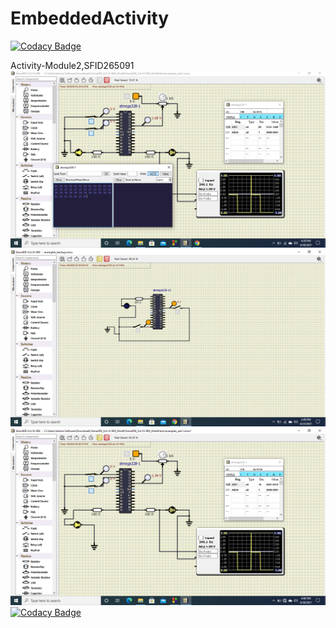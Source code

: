 # EmbeddedActivity

[![Codacy Badge](https://api.codacy.com/project/badge/Grade/7880cb2d524e44f5a01b417699727df8)](https://app.codacy.com/gh/HarshDubey265091/EmbeddedActivity?utm_source=github.com&utm_medium=referral&utm_content=HarshDubey265091/EmbeddedActivity&utm_campaign=Badge_Grade_Settings)

Activity-Module2,SFID265091
![](https://github.com/HarshDubey265091/EmbeddedActivity/blob/main/others/Screenshot%20(10).png)
![](https://github.com/HarshDubey265091/EmbeddedActivity/blob/main/others/Screenshot%20(6).png)
![](https://github.com/HarshDubey265091/EmbeddedActivity/blob/main/others/Screenshot%20(9).png)
[![Codacy Badge](https://app.codacy.com/project/badge/Grade/2aeb9b57c6344e30b06a1645c643afa5)](https://www.codacy.com/gh/HarshDubey265091/EmbeddedActivity/dashboard?utm_source=github.com&amp;utm_medium=referral&amp;utm_content=HarshDubey265091/EmbeddedActivity&amp;utm_campaign=Badge_Grade)

